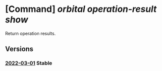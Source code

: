 # [Command] _orbital operation-result show_

Return operation results.

## Versions

### [2022-03-01](/Resources/mgmt-plane/L3N1YnNjcmlwdGlvbnMve30vcHJvdmlkZXJzL21pY3Jvc29mdC5vcmJpdGFsL2xvY2F0aW9ucy97fS9vcGVyYXRpb25yZXN1bHRzL3t9/2022-03-01.xml) **Stable**

<!-- mgmt-plane /subscriptions/{}/providers/microsoft.orbital/locations/{}/operationresults/{} 2022-03-01 -->
